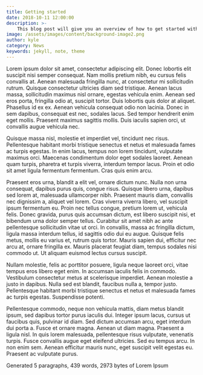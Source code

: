 ```yaml
---
title: Getting started
date: 2018-10-11 12:00:00
description: >-
    This blog post will give you an overview of how to get started with the theme
image: /assets/images/content/background-image2.png
author: kyle
category: News
keywords: jekyll, note, theme
---
```

Lorem ipsum dolor sit amet, consectetur adipiscing elit. Donec lobortis elit suscipit nisi semper consequat. Nam mollis pretium nibh, eu cursus felis convallis at. Aenean malesuada fringilla nunc, at consectetur mi sollicitudin rutrum. Quisque consectetur ultricies diam sed tristique. Aenean lacus massa, sollicitudin maximus nisl ornare, egestas vehicula enim. Aenean sed eros porta, fringilla odio at, suscipit tortor. Duis lobortis quis dolor at aliquet. Phasellus id ex ex. Aenean vehicula consequat odio non lacinia. Donec in sem dapibus, consequat est nec, sodales lacus. Sed tempor hendrerit enim eget mollis. Praesent maximus sagittis mollis. Duis iaculis sapien orci, ut convallis augue vehicula nec.

Quisque massa nisl, molestie et imperdiet vel, tincidunt nec risus. Pellentesque habitant morbi tristique senectus et netus et malesuada fames ac turpis egestas. In enim lacus, tempus non lorem tincidunt, vulputate maximus orci. Maecenas condimentum dolor eget sodales laoreet. Aenean quam turpis, pharetra et turpis viverra, interdum tempor lacus. Proin et odio sit amet ligula fermentum fermentum. Cras quis enim arcu.

Praesent eros urna, blandit a elit vel, ornare dictum nunc. Nulla non urna consequat, dapibus purus quis, congue risus. Quisque libero urna, dapibus sed lorem at, malesuada ullamcorper nibh. Praesent mauris diam, convallis nec dignissim a, aliquet vel lorem. Cras viverra viverra libero, vel suscipit ipsum fermentum eu. Proin nec tellus congue, pretium lorem ut, vehicula felis. Donec gravida, purus quis accumsan dictum, est libero suscipit nisi, et bibendum urna dolor semper tellus. Curabitur sit amet nibh ac ante pellentesque sollicitudin vitae ut orci. In convallis, massa ac fringilla dictum, ligula massa interdum tellus, id sagittis odio dui eu augue. Quisque felis metus, mollis eu varius et, rutrum quis tortor. Mauris sapien dui, efficitur nec arcu at, ornare fringilla ex. Mauris placerat feugiat diam, tempus sodales nisi commodo ut. Ut aliquam euismod lectus cursus suscipit.

Nullam molestie, felis ac porttitor posuere, ligula neque laoreet orci, vitae tempus eros libero eget enim. In accumsan iaculis felis in commodo. Vestibulum consectetur metus at scelerisque imperdiet. Aenean molestie a justo in dapibus. Nulla sed est blandit, faucibus nulla a, tempor justo. Pellentesque habitant morbi tristique senectus et netus et malesuada fames ac turpis egestas. Suspendisse potenti.

Pellentesque commodo, neque non vehicula mattis, diam metus blandit ipsum, sed dapibus tortor purus iaculis dui. Integer ipsum lacus, cursus ut faucibus quis, pulvinar id diam. Sed dictum accumsan arcu, eget interdum dui porta a. Fusce et ornare magna. Aenean ut diam magna. Praesent a ligula nisl. In quis lorem malesuada, pellentesque risus vulputate, venenatis turpis. Fusce convallis augue eget eleifend ultricies. Sed eu tempus arcu. In non enim sem. Aenean efficitur mauris nunc, eget suscipit velit egestas eu. Praesent ac vulputate purus.

Generated 5 paragraphs, 439 words, 2973 bytes of Lorem Ipsum

